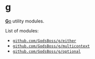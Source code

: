 g
=

[**G**o](https://go.dev/) utility modules.

List of modules:

- [`github.com/GodsBoss/g/either`](https://github.com/GodsBoss/g/tree/either/v1/either)
- [`github.com/GodsBoss/g/multicontext`](https://github.com/GodsBoss/g/tree/multicontext/v1/multicontext)
- [`github.com/GodsBoss/g/optional`](https://github.com/GodsBoss/g/tree/optional/v1/optional)
